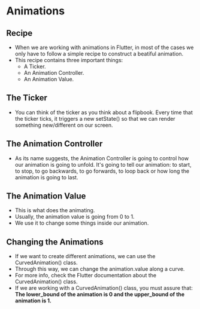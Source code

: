 # Animations

## Recipe
* When we are working with animations in Flutter, in most of the cases we only have to follow a simple recipe to construct a beatiful animation.
* This recipe contains three important things:
  * A Ticker.
  * An Animation Controller.
  * An Animation Value.

## The Ticker
* You can think of the ticker as you think about a flipbook. Every time that the ticker ticks, it triggers a new setState() so that we can render something new/different on our screen.

## The Animation Controller
* As its name suggests, the Animation Controller is going to control how our animation is going to unfold. It's going to tell our animation: to start, to stop, to go backwards, to go forwards, to loop back or how long the animation is going to last.

## The Animation Value
* This is what does the animating.
* Usually, the animation value is going from 0 to 1.
* We use it to change some things inside our animation.

## Changing the Animations
* If we want to create different animations, we can use the CurvedAnimation() class.
* Through this way, we can change the animation.value along a curve.
* For more info, check the Flutter documentation about the CurvedAnimation() class.
* If we are working with a CurvedAnimation() class, you must assure that: __The lower_bound of the animation is 0 and the upper_bound of the animation is 1.__

